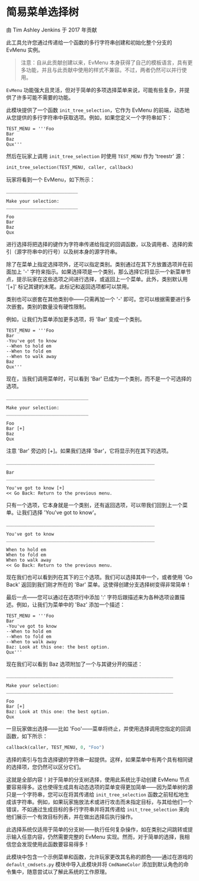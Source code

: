 # 简易菜单选择树

由 Tim Ashley Jenkins 于 2017 年贡献

此工具允许您通过传递给一个函数的多行字符串创建和初始化整个分支的 EvMenu 实例。

> 注意：自从此贡献创建以来，EvMenu 本身获得了自己的模板语言，具有更多功能，并且与此贡献中使用的样式不兼容。不过，两者仍然可以并行使用。

`EvMenu` 功能强大且灵活，但对于简单的多项选择菜单来说，可能有些复杂，并提供了许多可能不需要的功能。

此模块提供了一个函数 `init_tree_selection`，它作为 EvMenu 的前端，动态地从您提供的多行字符串中获取选项。例如，如果您定义一个字符串如下：

```
TEST_MENU = '''Foo
Bar
Baz
Qux'''
```

然后在玩家上调用 `init_tree_selection` 时使用 `TEST_MENU` 作为 'treestr' 源：

```python
init_tree_selection(TEST_MENU, caller, callback)
```

玩家将看到一个 EvMenu，如下所示：

```
___________________________

Make your selection:
___________________________

Foo
Bar
Baz
Qux
```

进行选择将把选择的键作为字符串传递给指定的回调函数，以及调用者、选择的索引（源字符串中的行号）以及树本身的源字符串。

除了在菜单上指定选择项外，还可以指定类别。类别通过在其下方放置选项并在前面加上 '-' 字符来指示。如果选择项是一个类别，那么选择它将显示一个新菜单节点，提示玩家在这些选项之间进行选择，或返回上一个菜单。此外，类别默认用 '[+]' 标记其键的末尾。此标记和返回选项都可以禁用。

类别也可以嵌套在其他类别中——只需再加一个 '-' 即可。您可以根据需要进行多次嵌套。类别的数量没有硬性限制。

例如，让我们为菜单添加更多选项，将 'Bar' 变成一个类别。

```
TEST_MENU = '''Foo
Bar
-You've got to know
--When to hold em
--When to fold em
--When to walk away
Baz
Qux'''
```

现在，当我们调用菜单时，可以看到 'Bar' 已成为一个类别，而不是一个可选择的选项。

```
_______________________________

Make your selection:
_______________________________

Foo
Bar [+]
Baz
Qux
```

注意 'Bar' 旁边的 [+]。如果我们选择 'Bar'，它将显示列在其下的选项。

```
________________________________________________________

Bar
________________________________________________________

You've got to know [+]
<< Go Back: Return to the previous menu.
```

只有一个选项，它本身就是一个类别，还有返回选项，可以带我们回到上一个菜单。让我们选择 'You've got to know'。

```
________________________________________________________

You've got to know
________________________________________________________

When to hold em
When to fold em
When to walk away
<< Go Back: Return to the previous menu.
```

现在我们也可以看到列在其下的三个选项。我们可以选择其中一个，或者使用 'Go Back' 返回到我们刚才所在的 'Bar' 菜单。这使得创建分支选择树变得非常简单！

最后一点——您可以通过在选项行中添加 ':' 字符后跟描述来为各种选项设置描述。例如，让我们为菜单中的 'Baz' 添加一个描述：

```
TEST_MENU = '''Foo
Bar
-You've got to know
--When to hold em
--When to fold em
--When to walk away
Baz: Look at this one: the best option.
Qux'''
```

现在我们可以看到 Baz 选项附加了一个与其键分开的描述：

```
_______________________________________________________________

Make your selection:
_______________________________________________________________

Foo
Bar [+]
Baz: Look at this one: the best option.
Qux
```

一旦玩家做出选择——比如 'Foo'——菜单将终止，并使用选择调用您指定的回调函数，如下所示：

```python
callback(caller, TEST_MENU, 0, "Foo")
```

选择的索引与包含选择键的字符串一起提供。这样，如果菜单中有两个具有相同键的选择项，您仍然可以区分它们。

这就是全部内容！对于简单的分支树选择，使用此系统比手动创建 EvMenu 节点要容易得多。这也使得生成具有动态选项的菜单变得更加简单——因为菜单树的源只是一个字符串，您可以在将其传递给 `init_tree_selection` 函数之前轻松地生成该字符串。例如，如果玩家施放法术或进行攻击而未指定目标，与其给他们一个错误，不如通过生成目标的多行字符串并将其传递给 `init_tree_selection` 来向他们展示一个有效目标列表，并在做出选择后执行操作。

此选择系统仅适用于简单的分支树——执行任何复杂操作，如在类别之间跳转或提示输入任意内容，仍然需要完整的 EvMenu 实现。然而，对于简单的选择，我相信您会发现使用此函数要容易得多！

此模块中包含一个示例菜单和函数，允许玩家更改其名称的颜色——通过在游戏的 `default_cmdsets.py` 模块中导入此模块并将 `CmdNameColor` 添加到默认角色的命令集中，随意尝试以了解此系统的工作原理。
